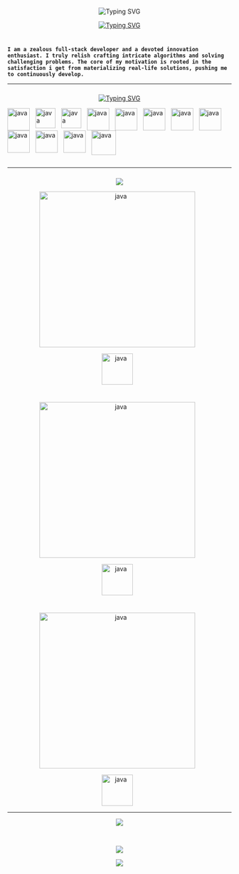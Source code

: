 ###

<!--Code Composer and  Cyber Craftsman.. Code Connoisseur..Cybernetic Craftsman.. Cyber Sculptor ......Full-stack weaver,-->
<!--**`curious individual`**-->

<p align="center">
<img src="https://readme-typing-svg.demolab.com?font=Fira+Code&weight=500&size=30&pause=5000000&random=false&width=435&lines=Mohammad+Yassine+Alami&center=true&vCenter=true" alt="Typing SVG" /></a>
</p>

<p align="center"> <a href="https://github.com/DenverCoder1">
	<img src="https://readme-typing-svg.demolab.com?font=Fira+Code&weight=500&size=30&pause=400&random=false&width=435&lines=Code+Composer..+%E2%99%AA+%E2%8C%98;Cyber+Craftsman..+%F0%9F%9B%A0&font=Fira%20Code&center=true&width=440&height=45&vCenter=true&pause=1000&size=22" alt="Typing SVG" /></a>
</p>

#
###



**`I am a zealous full-stack developer and a devoted innovation enthusiast. I truly relish crafting intricate algorithms and solving challenging problems. The core of my motivation is rooted in the satisfaction i get from materializing real-life solutions, pushing me to continuously develop.`**


<hr>

###

<p align="center">
<a href="https://git.io/typing-svg"><img src="https://readme-typing-svg.demolab.com?font=Fira+Code&weight=300&pause=77777&width=435&lines=Languages+and+Tools&center=true&vCenter=true" alt="Typing SVG" /></a>
</p>

<img align="left" alt="java" width="50px" style="padding-right:10px;" src="https://cdn.jsdelivr.net/gh/devicons/devicon@latest/icons/java/java-original.svg" />

<img align="left" alt="java" width="45px" style="padding-right:10px;" src="https://cdn.jsdelivr.net/gh/devicons/devicon@latest/icons/spring/spring-original.svg" />


<p><img align="left" alt="java" width="45px" style="padding-right:10px;" src="https://github.com/YassineAlami/YassineAlami/assets/40896739/0a3141c8-2dbd-44c9-be42-bab6549ce4cf" alt="spring-boot-logo"></p>


<img align="left" alt="java" width="50px" style="padding-right:10px;"  src="https://cdn.jsdelivr.net/gh/devicons/devicon@latest/icons/angularjs/angularjs-original.svg" />
          
<img align="left" alt="java" width="50px" style="padding-right:10px;" src="https://cdn.jsdelivr.net/gh/devicons/devicon@latest/icons/html5/html5-original.svg" />

<img align="left" alt="java" width="50px" style="padding-right:10px;" src="https://cdn.jsdelivr.net/gh/devicons/devicon@latest/icons/css3/css3-original.svg" />
          
<img align="left" alt="java" width="50px" style="padding-right:10px;" src="https://cdn.jsdelivr.net/gh/devicons/devicon@latest/icons/javascript/javascript-original.svg" />   

<img align="left" alt="java" width="50px" style="padding-right:10px;" src="https://cdn.jsdelivr.net/gh/devicons/devicon@latest/icons/python/python-original.svg" />

<img align="left" alt="java" width="50px" style="padding-right:10px;" src="https://cdn.jsdelivr.net/gh/devicons/devicon@latest/icons/cplusplus/cplusplus-original.svg" />

<img align="left" alt="java" width="50px" style="padding-right:10px;" src="https://cdn.jsdelivr.net/gh/devicons/devicon@latest/icons/csharp/csharp-original.svg" />

<img align="left" alt="java" width="50px" style="padding-right:10px;" src="https://cdn.jsdelivr.net/gh/devicons/devicon@latest/icons/laravel/laravel-original.svg" />          

<p><img align="left" alt="java" width="55px" style="padding-right:10px;"  src="https://github.com/YassineAlami/YassineAlami/assets/40896739/fa9468d5-4417-47a4-a253-f7900a372c8c" alt="pngegg(10)"></p>

<br><br><br><br><br><br><br>
<hr>

###

<p align="center">
<img src="https://readme-typing-svg.demolab.com?font=Fira+Code&pause=70000&random=false&width=435&lines=Certificates&center=true&vCenter=true"</p>


<p align="center" ><img align="center" alt="java" width="350px" style="padding-right:10px;" src="https://github.com/YassineAlami/YassineAlami/assets/40896739/789cd13f-22b3-4a70-b03c-d68801e58052" alt="Oracle Certified Associate, Java SE 8 Programmer_pages-to-jpg-0002"></p>

<p align="center" >
<a href="https://catalog-education.oracle.com/pls/certview/sharebadge?id=3407B705A5F04026D4BE72FF284899CF791586F810D12BE65BDA0CC7BCC88A63" target="_blank"><img align="center" alt="java" width="70px" style="padding-right:10px;" src="https://github.com/YassineAlami/YassineAlami/assets/40896739/67e84f2f-a850-4f38-bbd4-a4dcb7d2e60e" alt="Color-Oracle-Logo">  </a> 
</p>
 


#

<p align="center" ><img align="center" alt="java" width="350px" style="padding-right:10px;" src="https://github.com/YassineAlami/YassineAlami/assets/40896739/59c458f4-4766-48fe-ac49-fcb1bd6615f0" alt="Oracle Cloud Infrastructure 2023 Certified Developer Professional_page-0001"></p>

<p align="center" >
<a href="https://catalog-education.oracle.com/pls/certview/sharebadge?id=0B192800F17228A3BABB8915F7D595688F3019A74C5C267B41FA1A2B9A92F88F" target="_blank"><img align="center" alt="java" width="70px" style="padding-right:10px;" src="https://github.com/YassineAlami/YassineAlami/assets/40896739/67e84f2f-a850-4f38-bbd4-a4dcb7d2e60e" alt="Color-Oracle-Logo">  </a> 
</p>
 
#

<p align="center" ><img align="center" alt="java" width="350px" style="padding-right:10px;" src="https://github.com/YassineAlami/YassineAlami/assets/40896739/10698b41-466f-4736-9204-e3b38757de5d" alt="Oracle Cloud Data Management 2023 Certified Foundations Associate_page-0001"></p>

<p align="center" >
<a href="https://catalog-education.oracle.com/pls/certview/sharebadge?id=C85EF20D8FFE7C071A5E195170765A688DEA4DBD5C9BE6FE72E2BCB244BFBF5C" target="_blank"><img align="center" alt="java" width="70px" style="padding-right:10px;" src="https://github.com/YassineAlami/YassineAlami/assets/40896739/67e84f2f-a850-4f38-bbd4-a4dcb7d2e60e" alt="Color-Oracle-Logo">  </a> 
</p>

<hr>

<p align="center">
<img src="https://readme-typing-svg.demolab.com?font=Fira+Code&pause=70000&random=false&width=435&lines=Stats&center=true&vCenter=true"/>	
</p>
<br>


<p align="center"><img src="https://github-readme-stats.vercel.app/api?username=YassineAlami&amp;theme=ambient_gradient&amp;icons=true"</p>


<p align="center"><img src="https://github-readme-stats.vercel.app/api/top-langs/?username=YassineAlami&amp;theme=ambient_gradient&amp;icons=true"></p>


